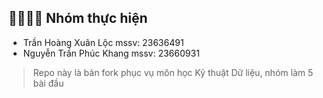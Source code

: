 ## 👨‍👩‍👧‍👦 Nhóm thực hiện

- Trần Hoàng Xuân Lộc mssv: 23636491
- Nguyễn Trần Phúc Khang mssv: 23660931

> Repo này là bản fork phục vụ môn học Kỹ thuật Dữ liệu, nhóm làm 5 bài đầu
